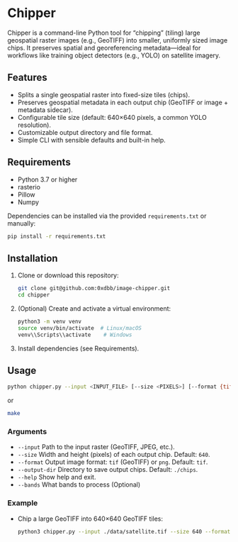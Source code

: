 # Chipper

Chipper is a command-line Python tool for “chipping” (tiling) large geospatial raster images (e.g., GeoTIFF) into smaller, uniformly sized image chips. It preserves spatial and georeferencing metadata—ideal for workflows like training object detectors (e.g., YOLO) on satellite imagery.

## Features

- Splits a single geospatial raster into fixed-size tiles (chips).
- Preserves geospatial metadata in each output chip (GeoTIFF or image + metadata sidecar).
- Configurable tile size (default: 640×640 pixels, a common YOLO resolution).
- Customizable output directory and file format.
- Simple CLI with sensible defaults and built-in help.

## Requirements

- Python 3.7 or higher
- rasterio
- Pillow
- Numpy

Dependencies can be installed via the provided `requirements.txt` or manually:

```bash
pip install -r requirements.txt
```

## Installation

1. Clone or download this repository:

   ```bash
   git clone git@github.com:0xdbb/image-chipper.git
   cd chipper
   ```

2. (Optional) Create and activate a virtual environment:

   ```bash
   python3 -m venv venv
   source venv/bin/activate  # Linux/macOS
   venv\\Scripts\\activate    # Windows
   ```

3. Install dependencies (see Requirements).

## Usage

```bash
python chipper.py --input <INPUT_FILE> [--size <PIXELS>] [--format {tif,png}] [--output-dir <DIR>]
```

or

```bash
make
```

### Arguments

- `--input`       Path to the input raster (GeoTIFF, JPEG, etc.).
- `--size`        Width and height (pixels) of each output chip. Default: `640`.
- `--format`      Output image format: `tif` (GeoTIFF) or `png`. Default: `tif`.
- `--output-dir`  Directory to save output chips. Default: `./chips`.
- `--help`        Show help and exit.
- `--bands`        What bands to process (Optional)

### Example

- Chip a large GeoTIFF into 640×640 GeoTIFF tiles:

  ```bash
  python3 chipper.py --input ./data/satellite.tif --size 640 --format png --output-dir output/png_chips
  ```
